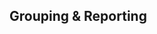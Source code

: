 ## Grouping & Reporting


<!-- vim: set fenc=utf-8 spell spl=en ts=4 sw=4 et filetype=markdown : -->
